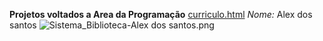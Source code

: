 **Projetos voltados a Area da Programação**
[curriculo.html](curriculo.html) 
*Nome:* Alex dos santos 
![Sistema_Biblioteca-Alex dos santos.png](https://www.google.com.br/url?sa=i&url=https%3A%2F%2Fwww.pngwing.com%2Fpt%2Ffree-png-dyoqi&psig=AOvVaw2lzvykzpR8lL6tp4Bl2egQ&ust=1626646835799000&source=images&cd=vfe&ved=0CAsQjRxqFwoTCNjQp4-T6_ECFQAAAAAdAAAAABAD)
##
